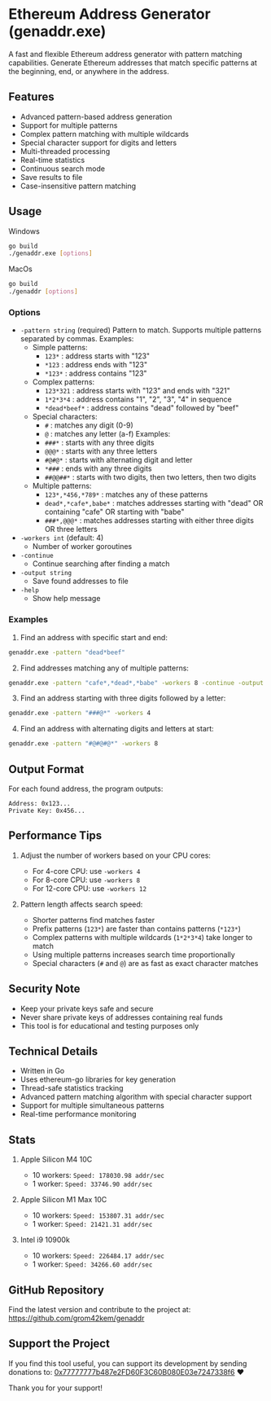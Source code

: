# Ethereum Address Generator (genaddr.exe)

A fast and flexible Ethereum address generator with pattern matching capabilities. Generate Ethereum addresses that match specific patterns at the beginning, end, or anywhere in the address.

## Features

- Advanced pattern-based address generation
- Support for multiple patterns
- Complex pattern matching with multiple wildcards
- Special character support for digits and letters
- Multi-threaded processing
- Real-time statistics
- Continuous search mode
- Save results to file
- Case-insensitive pattern matching

## Usage

Windows
```bash
go build
./genaddr.exe [options]
```

MacOs
```bash
go build
./genaddr [options]
```

### Options

- `-pattern string` (required)
  Pattern to match. Supports multiple patterns separated by commas.
  Examples:
  - Simple patterns:
    - `123*` : address starts with "123"
    - `*123` : address ends with "123"
    - `*123*` : address contains "123"
  - Complex patterns:
    - `123*321` : address starts with "123" and ends with "321"
    - `1*2*3*4` : address contains "1", "2", "3", "4" in sequence
    - `*dead*beef*` : address contains "dead" followed by "beef"
  - Special characters:
    - `#` : matches any digit (0-9)
    - `@` : matches any letter (a-f)
    Examples:
    - `###*` : starts with any three digits
    - `@@@*` : starts with any three letters
    - `#@#@*` : starts with alternating digit and letter
    - `*###` : ends with any three digits
    - `##@@##*` : starts with two digits, then two letters, then two digits
  - Multiple patterns:
    - `123*,*456,*789*` : matches any of these patterns
    - `dead*,*cafe*,babe*` : matches addresses starting with "dead" OR containing "cafe" OR starting with "babe"
    - `###*,@@@*` : matches addresses starting with either three digits OR three letters
- `-workers int` (default: 4)
  - Number of worker goroutines
- `-continue`
  - Continue searching after finding a match
- `-output string`
  - Save found addresses to file
- `-help`
  - Show help message

### Examples

1. Find an address with specific start and end:
```bash
genaddr.exe -pattern "dead*beef"
```

2. Find addresses matching any of multiple patterns:
```bash
genaddr.exe -pattern "cafe*,*dead*,*babe" -workers 8 -continue -output results.txt
```

3. Find an address starting with three digits followed by a letter:
```bash
genaddr.exe -pattern "###@*" -workers 4
```

4. Find an address with alternating digits and letters at start:
```bash
genaddr.exe -pattern "#@#@#@*" -workers 8
```

## Output Format

For each found address, the program outputs:
```
Address: 0x123...
Private Key: 0x456...
```

## Performance Tips

1. Adjust the number of workers based on your CPU cores:
   - For 4-core CPU: use `-workers 4`
   - For 8-core CPU: use `-workers 8`
   - For 12-core CPU: use `-workers 12`

2. Pattern length affects search speed:
   - Shorter patterns find matches faster
   - Prefix patterns (`123*`) are faster than contains patterns (`*123*`)
   - Complex patterns with multiple wildcards (`1*2*3*4`) take longer to match
   - Using multiple patterns increases search time proportionally
   - Special characters (`#` and `@`) are as fast as exact character matches

## Security Note

- Keep your private keys safe and secure
- Never share private keys of addresses containing real funds
- This tool is for educational and testing purposes only

## Technical Details

- Written in Go
- Uses ethereum-go libraries for key generation
- Thread-safe statistics tracking
- Advanced pattern matching algorithm with special character support
- Support for multiple simultaneous patterns
- Real-time performance monitoring

## Stats

1. Apple Silicon M4 10C
    - 10 workers: `Speed: 178030.98 addr/sec`
    - 1 worker: `Speed: 33746.90 addr/sec`

2. Apple Silicon M1 Max 10C
    - 10 workers: `Speed: 153807.31 addr/sec`
    - 1 worker: `Speed: 21421.31 addr/sec`

3. Intel i9 10900k
    - 10 workers: `Speed: 226484.17 addr/sec`
    - 1 worker: `Speed: 34266.60 addr/sec`

## GitHub Repository

Find the latest version and contribute to the project at:
https://github.com/grom42kem/genaddr

## Support the Project

If you find this tool useful, you can support its development by sending donations to:
[0x77777777b487e2FD60F3C60B080E03e7247338f6](https://etherscan.io/address/0x77777777b487e2FD60F3C60B080E03e7247338f6) ❤️

Thank you for your support! 

